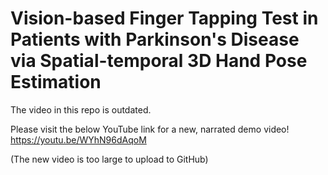 # Vision-based Finger Tapping Test in Patients with Parkinson's Disease via Spatial-temporal 3D Hand Pose Estimation

The video in this repo is outdated.

Please visit the below YouTube link for a new, narrated demo video!
https://youtu.be/WYhN96dAqoM

(The new video is too large to upload to GitHub)